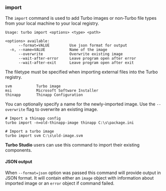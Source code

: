 ### import

The `import` command is used to add Turbo images or non-Turbo file types from your local machine to your local registry.

```
Usage: turbo import <options> <type> <path>

<options> available:
      --format=VALUE         Use json format for output
  -n, --name=VALUE           Name of the image
      --overwrite            Overwrite existing image
      --wait-after-error     Leave program open after error
      --wait-after-exit      Leave program open after exit
```

The filetype must be specified when importing external files into the Turbo registry. 

```
svm           Turbo image
msi           Microsoft Software Installer
thinapp       Thinapp Configuration
```

You can optionally specify a name for the newly-imported image. Use the `--overwrite` flag to overwrite an existing image.

```
# Import a thinapp config
turbo import -n=old-thinapp-image thinapp C:\s\package.ini

# Import a turbo image
turbo import svm C:\s\old-image.svm
```

**Turbo Studio** users can use this command to import their existing components.

#### JSON output

When `--format=json` option was passed this command will provide output in JSON format. It will contain either an `image` object with information about imported image or an `error` object if command failed.